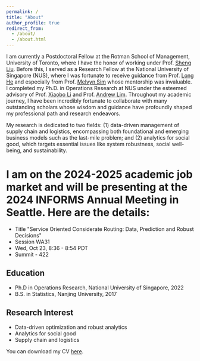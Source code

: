 ```yaml
---
permalink: /
title: "About"
author_profile: true
redirect_from: 
  - /about/
  - /about.html
---
```


I am currently a Postdoctoral Fellow at the Rotman School of Management, University of Toronto, where I have the honor of working under Prof. [Sheng Liu](https://sites.google.com/site/thushengliu/home). Before this, I served as a Research Fellow at the National University of Singapore (NUS), where I was fortunate to receive guidance from Prof. [Long He](https://long-he.github.io/) and especially from Prof. [Melvyn Sim](https://discovery.nus.edu.sg/768-melvyn-sim) whose mentorship was invaluable. I completed my Ph.D. in Operations Research at NUS under the esteemed advisory of Prof. [Xiaobo Li](https://sites.google.com/site/lixiaobohome/bio) and Prof. [Andrew Lim](https://scholar.google.com/citations?hl=en&user=iDEgcFQAAAAJ&view_op=list_works&sortby=pubdate). Throughout my academic journey, I have been incredibly fortunate to collaborate with many outstanding scholars whose wisdom and guidance have profoundly shaped my professional path and research endeavors.

My research is dedicated to two fields: (1) data-driven management of supply chain and logistics, encompassing both foundational and emerging business models such as the last-mile problem; and (2) analytics for social good, which targets essential issues like system robustness, social well-being, and sustainability.

# I am on the 2024-2025 academic job market and will be presenting at the 2024 INFORMS Annual Meeting in Seattle. Here are the details:
- Title "Service Oriented Considerate Routing: Data, Prediction and Robust Decisions"
- Session WA31
- Wed, Oct 23, 8:36 - 8:54 PDT
- Summit - 422

## Education

* Ph.D in Operations Research, National University of Singapore, 2022
* B.S. in Statistics, Nanjing University, 2017


## Research Interest

* Data-driven optimization and robust analytics
* Analytics for social good 
* Supply chain and logistics

You can download my CV [here](/file/CV_YueZhao.pdf).
